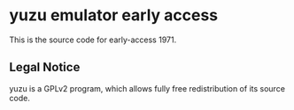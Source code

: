 yuzu emulator early access
=============

This is the source code for early-access 1971.

## Legal Notice

yuzu is a GPLv2 program, which allows fully free redistribution of its source code.